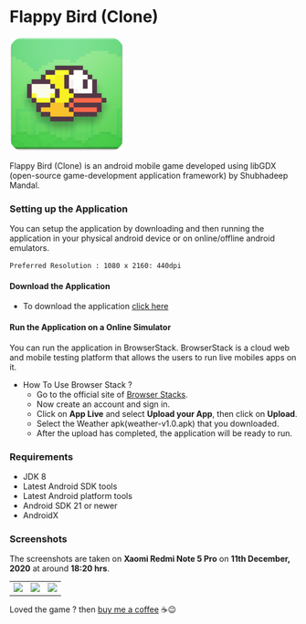 # Flappy Bird (Clone)

<a><img src="https://github.com/shubhadeepmandal394/flappy-bird-clone/blob/master/assets/img/flappybirdicon.png" height="200" weidth="200"></a>

Flappy Bird (Clone) is an android mobile game developed using libGDX (open-source game-development application framework) by Shubhadeep Mandal.

### Setting up the Application

You can setup the application by downloading and then running the application in your physical android device or on online/offline android emulators.

```
Preferred Resolution : 1080 x 2160: 440dpi
```

#### Download the Application

- To download the application [click here](https://github.com/shubhadeepmandal394/flappy-bird-clone/raw/main/assets/apk/flappybird-v1.0.apk)

#### Run the Application on a Online Simulator

You can run the application in BrowserStack. BrowserStack is a cloud web and mobile testing platform that allows the users to run live mobiles apps on it.

- How To Use Browser Stack ?
  - Go to the official site of [Browser Stacks](https://www.browserstack.com/users/sign_in).
  - Now create an account and sign in.
  - Click on **App Live** and select **Upload your App**, then click on **Upload**.
  - Select the Weather apk(weather-v1.0.apk) that you downloaded.
  - After the upload has completed, the application will be ready to run.

### Requirements

- JDK 8
- Latest Android SDK tools
- Latest Android platform tools
- Android SDK 21 or newer
- AndroidX

### Screenshots

The screenshots are taken on **Xaomi Redmi Note 5 Pro** on **11th December, 2020** at around **18:20 hrs**.

<table>
  <tr>
    <td><img src="/assets/img/screenshot_new_delhi.jpg" height="500" weidth="1000"></td>
    <td><img src="/assets/img/screenshot_washington_dc.jpg" height="500" weidth="1000"></td>
    <td><img src="/assets/img/screenshot_new_york.jpg" height="500" weidth="1000"></td>
  </tr>
 </table>

Loved the game ? then [buy me a coffee](https://www.buymeacoffee.com/shubhadeep394) ☕😉
